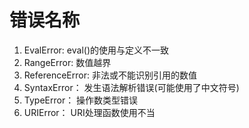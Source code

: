 # 错误名称

1. EvalError: eval()的使用与定义不一致
2. RangeError: 数值越界
3. ReferenceError: 非法或不能识别引用的数值
4. SyntaxError： 发生语法解析错误(可能使用了中文符号)
5. TypeError： 操作数类型错误
6. URIError： URI处理函数使用不当
